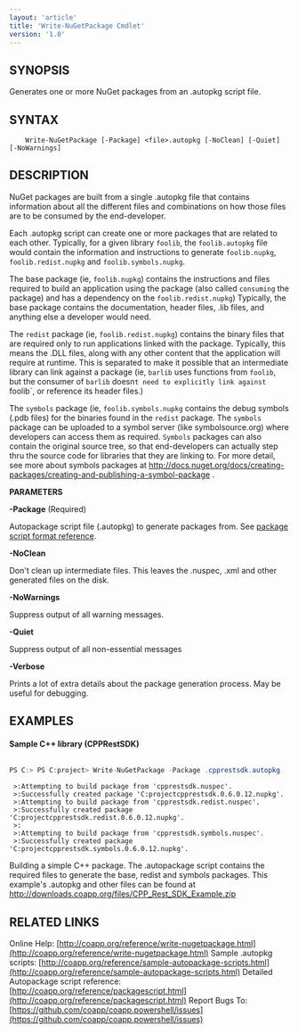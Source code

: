 ```yaml
---
layout: 'article'
title: 'Write-NuGetPackage Cmdlet' 
version: '1.0'
---
```


## SYNOPSIS 

Generates one or more NuGet packages from an .autopkg script file.

## SYNTAX

``` text
	Write-NuGetPackage [-Package] <file>.autopkg [-NoClean] [-Quiet] [-NoWarnings]

```
	

## DESCRIPTION

NuGet packages are built from a single .autopkg file that contains information about all the different files and combinations on how those files are to be consumed by the end-developer.

Each .autopkg script can create one or more packages that are related to each other. Typically, for a given library `foolib`, the `foolib.autopkg` file would contain the information and instructions to generate `foolib.nupkg`, `foolib.redist.nupkg` and `foolib.symbols.nupkg`.

The base package (ie, `foolib.nupkg`) contains the instructions and files required to build an application using the package (also called `consuming` the package) and has a dependency on the `foolib.redist.nupkg`) Typically, the base package contains the documentation, header files, .lib files, and anything else a developer would need.

The `redist` package (ie, `foolib.redist.nupkg`) contains the binary files that are required only to run applications linked with the package. Typically, this means the .DLL files, along with any other content that the application will require at runtime. This is separated to make it possible that an intermediate library can link against a package (ie, `barlib` uses functions from `foolib`, but the consumer of `barlib` doesn`t need to explicitly link against `foolib`, or reference its header files.)

The `symbols` package (ie, `foolib.symbols.nupkg` contains the debug symbols (.pdb files) for the binaries found in the `redist` package. The `symbols` package can be uploaded to a symbol server (like symbolsource.org) where developers can access them as required. `Symbols` packages can also contain the original source tree, so that end-developers can actually step thru the source code for libraries that they are linking to. For more detail, see more about symbols packages at http://docs.nuget.org/docs/creating-packages/creating-and-publishing-a-symbol-package .

**PARAMETERS**

**-Package** *<String>* (Required)

Autopackage script file (.autopkg) to generate packages from. See [package script format reference](/reference/packagescript.html).

**-NoClean** *<SwitchParameter>*

Don't clean up intermediate files. This leaves the .nuspec, .xml and other generated files on the disk.

**-NoWarnings** *<SwitchParameter>*

Suppress output of all warning messages.

**-Quiet** *<SwitchParameter>*

Suppress output of all non-essential messages

**-Verbose** *<SwitchParameter>*

Prints a lot of extra details about the package generation process. May be useful for debugging.


## EXAMPLES

#### Sample C++ library (CPPRestSDK)


``` csharp

PS C:> PS C:project> Write-NuGetPackage -Package .cpprestsdk.autopkg

```

``` text
 >:Attempting to build package from 'cpprestsdk.nuspec'.
 >:Successfully created package 'C:projectcpprestsdk.0.6.0.12.nupkg'.
 >:Attempting to build package from 'cpprestsdk.redist.nuspec'.
 >:Successfully created package 'C:projectcpprestsdk.redist.0.6.0.12.nupkg'.
 >:
 >:Attempting to build package from 'cpprestsdk.symbols.nuspec'.
 >:Successfully created package 'C:projectcpprestsdk.symbols.0.6.0.12.nupkg'.
```

Building a simple C++ package.
 The .autopackage script contains the required files to generate the base, redist and symbols packages.
 This example's .autopkg and other files can be found at http://downloads.coapp.org/files/CPP_Rest_SDK_Example.zip

## RELATED LINKS

Online Help: [http://coapp.org/reference/write-nugetpackage.html](http://coapp.org/reference/write-nugetpackage.html)
 Sample .autopkg scripts: [http://coapp.org/reference/sample-autopackage-scripts.html](http://coapp.org/reference/sample-autopackage-scripts.html)
 Detailed Autopackage script reference: [http://coapp.org/reference/packagescript.html](http://coapp.org/reference/packagescript.html)
 Report Bugs To: [https://github.com/coapp/coapp.powershell/issues](https://github.com/coapp/coapp.powershell/issues)


